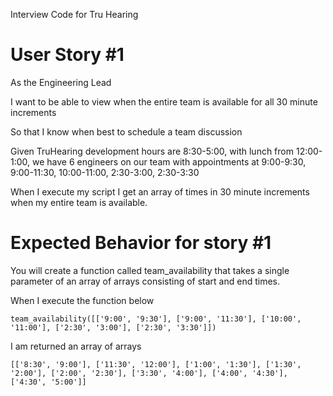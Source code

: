Interview Code for Tru Hearing


User Story #1
===
As the Engineering Lead

I want to be able to view when the entire team is available for all 30 minute increments

So that I know when best to schedule a team discussion


Given TruHearing development hours are 8:30-5:00, with lunch from 12:00-1:00, we have 6 engineers on our team with appointments at 9:00-9:30, 9:00-11:30, 10:00-11:00, 2:30-3:00, 2:30-3:30


When I execute my script I get an array of times in 30 minute increments when my entire team is available.



Expected Behavior for story #1
===
You will create a function called team_availability that takes a single parameter of an array of arrays consisting of start and end times.

When I execute the function below

```
team_availability([['9:00', '9:30'], ['9:00', '11:30'], ['10:00', '11:00'], ['2:30', '3:00'], ['2:30', '3:30']])
```

I am returned an array of arrays
```
[['8:30', '9:00'], ['11:30', '12:00'], ['1:00', '1:30'], ['1:30', '2:00'], ['2:00', '2:30'], ['3:30', '4:00'], ['4:00', '4:30'], ['4:30', '5:00']]
```

